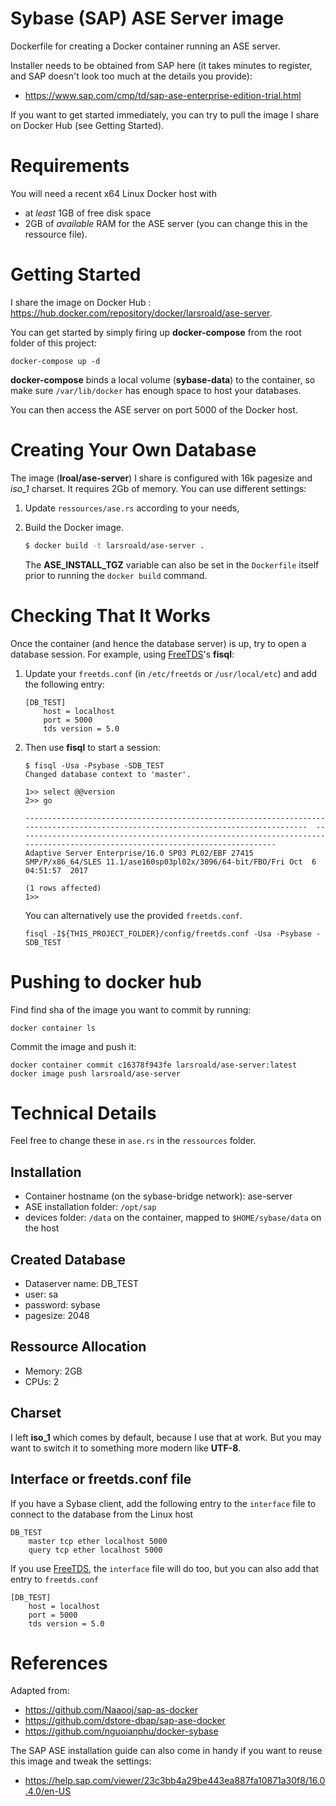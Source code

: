 Sybase (SAP) ASE Server image
=================================

Dockerfile for creating a Docker container running an ASE server.

Installer needs to be obtained from SAP here (it takes minutes to register, 
and SAP doesn't look too much at the details you provide):

- https://www.sap.com/cmp/td/sap-ase-enterprise-edition-trial.html 

If you want to get started immediately, you can try to pull the image I share
on Docker Hub (see Getting Started).

# Requirements
You will need a recent x64 Linux Docker host with
- at *least* 1GB of free disk space
- 2GB of *available* RAM for the ASE server (you can change this in the
  ressource file).

# Getting Started
I share the image on Docker Hub : 
https://hub.docker.com/repository/docker/larsroald/ase-server.

You can get started by simply firing up **docker-compose** from the root folder of this project:

```
docker-compose up -d
```

**docker-compose** binds a local volume (**sybase-data**) to the container,
so make sure `/var/lib/docker` has enough space to host your databases.

You can then access the ASE server on port 5000 of the Docker host.

# Creating Your Own Database
The image (**lroal/ase-server**) I share is configured with 16k pagesize and
*iso_1* charset. It requires 2Gb of memory. You can use different settings:

1. Update `ressources/ase.rs` according to your needs,
2. Build the Docker image. 

    ```bash
    $ docker build -t larsroald/ase-server .
    ```

   The **ASE_INSTALL_TGZ** variable can also be set in the `Dockerfile` itself
   prior to running the `docker build` command.

# Checking That It Works
Once the container (and hence the database server) is up, try to open a
database session. For example, using [FreeTDS](https://www.freetds.org)'s 
**fisql**:

1. Update your `freetds.conf` (in `/etc/freetds` or `/usr/local/etc`) and add
   the following entry:

    ```
    [DB_TEST]
        host = localhost
        port = 5000
        tds version = 5.0
    ```

2. Then use **fisql** to start a session:

    ```console
    $ fisql -Usa -Psybase -SDB_TEST
    Changed database context to 'master'.

    1>> select @@version
    2>> go

    ----------------------------------------------------------------------------------------------------------------------------------  -----------------------------------------------------------------------------------------------------------------------------
    Adaptive Server Enterprise/16.0 SP03 PL02/EBF 27415 SMP/P/x86_64/SLES 11.1/ase160sp03pl02x/3096/64-bit/FBO/Fri Oct  6 04:51:57  2017

    (1 rows affected)
    1>>
    ```

   You can alternatively use the provided `freetds.conf`.

   ```
   fisql -I${THIS_PROJECT_FOLDER}/config/freetds.conf -Usa -Psybase -SDB_TEST
   ```

# Pushing to docker hub
Find find sha of the image you want to commit by running:  
```
docker container ls
```
Commit the image and push it:
```
docker container commit c16378f943fe larsroald/ase-server:latest
docker image push larsroald/ase-server
```
# Technical Details

Feel free to change these in `ase.rs` in the `ressources` folder.

## Installation

- Container hostname (on the sybase-bridge network): ase-server
- ASE installation folder: `/opt/sap`
- devices folder: `/data` on the container, mapped to `$HOME/sybase/data` on the 
  host
## Created Database

- Dataserver name: DB_TEST
- user: sa
- password: sybase
- pagesize: 2048

## Ressource Allocation

- Memory: 2GB
- CPUs: 2

## Charset

I left **iso_1** which comes by default, because I use that at work. But you 
may want to switch it to something more modern like **UTF-8**.

## Interface or freetds.conf file

If you have a Sybase client, add the following entry to the `interface` file 
to connect to the database from the Linux host

```
DB_TEST
    master tcp ether localhost 5000
    query tcp ether localhost 5000
```

If you use [FreeTDS](https://www.freetds.org), the `interface` file will do 
too, but you can also add that entry to `freetds.conf`

```
[DB_TEST]
    host = localhost
    port = 5000
    tds version = 5.0
```

# References

Adapted from:

- https://github.com/Naaooj/sap-as-docker
- https://github.com/dstore-dbap/sap-ase-docker
- https://github.com/nguoianphu/docker-sybase

The SAP ASE installation guide can also come in handy if you want to reuse 
this image and tweak the settings:

- https://help.sap.com/viewer/23c3bb4a29be443ea887fa10871a30f8/16.0.4.0/en-US
<!-- Trigger job 03.06.2024 -->

